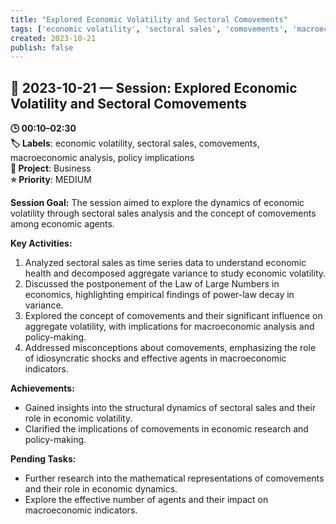 ```yaml
---
title: "Explored Economic Volatility and Sectoral Comovements"
tags: ['economic volatility', 'sectoral sales', 'comovements', 'macroeconomic analysis', 'policy implications']
created: 2023-10-21
publish: false
---
```


## 📅 2023-10-21 — Session: Explored Economic Volatility and Sectoral Comovements

**🕒 00:10–02:30**  
**🏷️ Labels**: economic volatility, sectoral sales, comovements, macroeconomic analysis, policy implications  
**📂 Project**: Business  
**⭐ Priority**: MEDIUM  


**Session Goal:**
The session aimed to explore the dynamics of economic volatility through sectoral sales analysis and the concept of comovements among economic agents.

**Key Activities:**
1. Analyzed sectoral sales as time series data to understand economic health and decomposed aggregate variance to study economic volatility.
2. Discussed the postponement of the Law of Large Numbers in economics, highlighting empirical findings of power-law decay in variance.
3. Explored the concept of comovements and their significant influence on aggregate volatility, with implications for macroeconomic analysis and policy-making.
4. Addressed misconceptions about comovements, emphasizing the role of idiosyncratic shocks and effective agents in macroeconomic indicators.

**Achievements:**
- Gained insights into the structural dynamics of sectoral sales and their role in economic volatility.
- Clarified the implications of comovements in economic research and policy-making.

**Pending Tasks:**
- Further research into the mathematical representations of comovements and their role in economic dynamics.
- Explore the effective number of agents and their impact on macroeconomic indicators.
